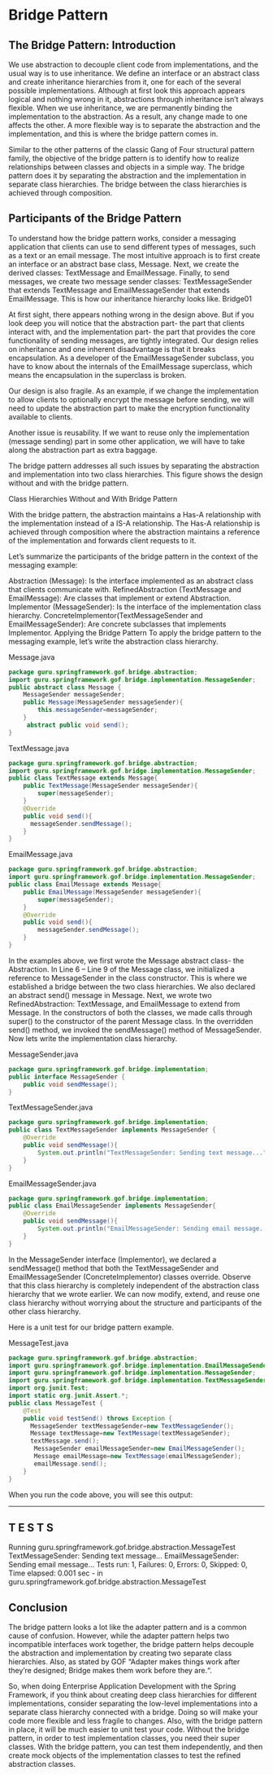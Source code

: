# Bridge Pattern

## The Bridge Pattern: Introduction

We use abstraction to decouple client code from implementations, and the usual way is to use inheritance. We define an interface or an abstract class and create inheritance hierarchies from it, one for each of the several possible implementations. Although at first look this approach appears logical and nothing wrong in it, abstractions through inheritance isn’t always flexible. When we use inheritance, we are permanently binding the implementation to the abstraction. As a result, any change made to one affects the other. A more flexible way is to separate the abstraction and the implementation, and this is where the bridge pattern comes in.

Similar to the other patterns of the classic Gang of Four structural pattern family, the objective of the bridge pattern is to identify how to realize relationships between classes and objects in a simple way. The bridge pattern does it by separating the abstraction and the implementation in separate class hierarchies. The bridge between the class hierarchies is achieved through composition.

## Participants of the Bridge Pattern

To understand how the bridge pattern works, consider a messaging application that clients can use to send different types of messages, such as a text or an email message. The most intuitive approach is to first create an interface or an abstract base class, Message. Next, we create the derived classes: TextMessage and EmailMessage. Finally, to send messages, we create two message sender classes: TextMessageSender that extends TextMessage and EmailMessageSender that extends EmailMessage. This is how our inheritance hierarchy looks like.
Bridge01

At first sight, there appears nothing wrong in the design above. But if you look deep you will notice that the abstraction part- the part that clients interact with, and the implementation part- the part that provides the core functionality of sending messages, are tightly integrated. Our design relies on inheritance and one inherent disadvantage is that it breaks encapsulation. As a developer of the EmailMessageSender subclass, you have to know about the internals of the EmailMessage superclass, which means the encapsulation in the superclass is broken.

Our design is also fragile. As an example, if we change the implementation to allow clients to optionally encrypt the message before sending, we will need to update the abstraction part to make the encryption functionality available to clients.

Another issue is reusability. If we want to reuse only the implementation (message sending) part in some other application, we will have to take along the abstraction part as extra baggage.

The bridge pattern addresses all such issues by separating the abstraction and implementation into two class hierarchies. This figure shows the design without and with the bridge pattern.

Class Hierarchies Without and With Bridge Pattern

With the bridge pattern, the abstraction maintains a Has-A relationship with the implementation instead of a IS-A relationship. The Has-A relationship is achieved through composition where the abstraction maintains a reference of the implementation and forwards client requests to it.

Let’s summarize the participants of the bridge pattern in the context of the messaging example:

Abstraction (Message): Is the interface implemented as an abstract class that clients communicate with.
RefinedAbstraction (TextMessage and EmailMessage): Are classes that implement or extend Abstraction.
Implementor (MessageSender): Is the interface of the implementation class hierarchy.
ConcreteImplementor(TextMessageSender and EmailMessageSender): Are concrete subclasses that implements Implementor.
Applying the Bridge Pattern
To apply the bridge pattern to the messaging example, let’s write the abstraction class hierarchy.

Message.java

```java
package guru.springframework.gof.bridge.abstraction;
import guru.springframework.gof.bridge.implementation.MessageSender;
public abstract class Message {
    MessageSender messageSender;
    public Message(MessageSender messageSender){
        this.messageSender=messageSender;
    }
     abstract public void send();
}
```

TextMessage.java

```java
package guru.springframework.gof.bridge.abstraction;
import guru.springframework.gof.bridge.implementation.MessageSender;
public class TextMessage extends Message{
    public TextMessage(MessageSender messageSender){
        super(messageSender);
    }
    @Override
    public void send(){
      messageSender.sendMessage();
    }
}
```

EmailMessage.java

```java
package guru.springframework.gof.bridge.abstraction;
import guru.springframework.gof.bridge.implementation.MessageSender;
public class EmailMessage extends Message{
    public EmailMessage(MessageSender messageSender){
        super(messageSender);
    }
    @Override
    public void send(){
        messageSender.sendMessage();
    }
}
```

In the examples above, we first wrote the Message abstract class- the Abstraction. In Line 6 – Line 9 of the Message class, we initialized a reference to MessageSender in the class constructor. This is where we established a bridge between the two class hierarchies. We also declared an abstract send() message in Message. Next, we wrote two RefinedAbstraction: TextMessage, and EmailMessage to extend from Message. In the constructors of both the classes, we made calls through super() to the constructor of the parent Message class. In the overridden send() method, we invoked the sendMessage() method of MessageSender. Now lets write the implementation class hierarchy.

MessageSender.java

```java
package guru.springframework.gof.bridge.implementation;
public interface MessageSender {
    public void sendMessage();
}
```

TextMessageSender.java

```java
package guru.springframework.gof.bridge.implementation;
public class TextMessageSender implements MessageSender {
    @Override
    public void sendMessage(){
        System.out.println("TextMessageSender: Sending text message...");
    }
}
```

EmailMessageSender.java

```java
package guru.springframework.gof.bridge.implementation;
public class EmailMessageSender implements MessageSender{
    @Override
    public void sendMessage(){
        System.out.println("EmailMessageSender: Sending email message...");
    }
}
```

In the MessageSender interface (Implementor), we declared a sendMessage() method that both the TextMessageSender and EmailMessageSender (ConcreteImplementor) classes override. Observe that this class hierarchy is completely independent of the abstraction class hierarchy that we wrote earlier. We can now modify, extend, and reuse one class hierarchy without worrying about the structure and participants of the other class hierarchy.

Here is a unit test for our bridge pattern example.

MessageTest.java

```java
package guru.springframework.gof.bridge.abstraction;
import guru.springframework.gof.bridge.implementation.EmailMessageSender;
import guru.springframework.gof.bridge.implementation.MessageSender;
import guru.springframework.gof.bridge.implementation.TextMessageSender;
import org.junit.Test;
import static org.junit.Assert.*;
public class MessageTest {
    @Test
    public void testSend() throws Exception {
      MessageSender textMessageSender=new TextMessageSender();
      Message textMessage=new TextMessage(textMessageSender);
      textMessage.send();
       MessageSender emailMessageSender=new EmailMessageSender();
       Message emailMessage=new TextMessage(emailMessageSender);
       emailMessage.send();
    }
}
```

When you run the code above, you will see this output:

---

## T E S T S

Running guru.springframework.gof.bridge.abstraction.MessageTest
TextMessageSender: Sending text message...
EmailMessageSender: Sending email message...
Tests run: 1, Failures: 0, Errors: 0, Skipped: 0, Time elapsed: 0.001 sec - in guru.springframework.gof.bridge.abstraction.MessageTest

## Conclusion

The bridge pattern looks a lot like the adapter pattern and is a common cause of confusion. However, while the adapter pattern helps two incompatible interfaces work together, the bridge pattern helps decouple the abstraction and implementation by creating two separate class hierarchies. Also, as stated by GOF “Adapter makes things work after they’re designed; Bridge makes them work before they are.“.

So, when doing Enterprise Application Development with the Spring Framework, if you think about creating deep class hierarchies for different implementations, consider separating the low-level implementations into a separate class hierarchy connected with a bridge. Doing so will make your code more flexible and less fragile to changes. Also, with the bridge pattern in place, it will be much easier to unit test your code. Without the bridge pattern, in order to test implementation classes, you need their super classes. With the bridge pattern, you can test them independently, and then create mock objects of the implementation classes to test the refined abstraction classes.

